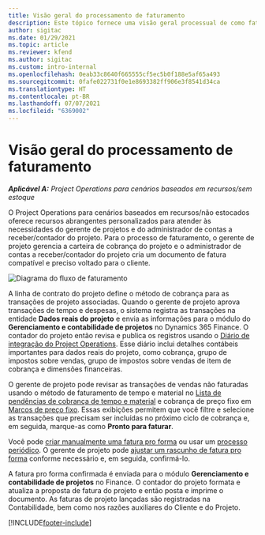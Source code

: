 ```yaml
---
title: Visão geral do processamento de faturamento
description: Este tópico fornece uma visão geral processual de como faturar no Project Operations para cenários baseados em recursos/não estocados.
author: sigitac
ms.date: 01/29/2021
ms.topic: article
ms.reviewer: kfend
ms.author: sigitac
ms.custom: intro-internal
ms.openlocfilehash: 0eab33c8640f665555cf5ec5b0f188e5af65a493
ms.sourcegitcommit: 0fafe022731f0e1e8693382ff906e3f8541d34ca
ms.translationtype: HT
ms.contentlocale: pt-BR
ms.lasthandoff: 07/07/2021
ms.locfileid: "6369002"
---
```

# <a name="invoicing-process-overview"></a>Visão geral do processamento de faturamento

_**Aplicável A:** Project Operations para cenários baseados em recursos/sem estoque_

O Project Operations para cenários baseados em recursos/não estocados oferece recursos abrangentes personalizados para atender às necessidades do gerente de projetos e do administrador de contas a receber/contador do projeto. Para o processo de faturamento, o gerente de projeto gerencia a carteira de cobrança do projeto e o administrador de contas a receber/contador do projeto cria um documento de fatura compatível e preciso voltado para o cliente.

![Diagrama do fluxo de faturamento](./media/invoicing-flow.png)

A linha de contrato do projeto define o método de cobrança para as transações de projeto associadas. Quando o gerente de projeto aprova transações de tempo e despesas, o sistema registra as transações na entidade **Dados reais do projeto** e envia as informações para o módulo do **Gerenciamento e contabilidade de projetos** no Dynamics 365 Finance. O contador do projeto então revisa e publica os registros usando o [Diário de integração do Project Operations](../project-accounting/project-operations-integration-journal.md). Esse diário inclui detalhes contábeis importantes para dados reais do projeto, como cobrança, grupo de impostos sobre vendas, grupo de impostos sobre vendas de item de cobrança e dimensões financeiras.

O gerente de projeto pode revisar as transações de vendas não faturadas usando o método de faturamento de tempo e material no [Lista de pendências de cobrança de tempo e material](../proforma-invoicing/manage-billing-backlog.md#time-and-material-billing-backlog) e cobrança de preço fixo em [Marcos de preço fixo](../proforma-invoicing/manage-billing-backlog.md#fixed-price-milestones). Essas exibições permitem que você filtre e selecione as transações que precisam ser incluídas no próximo ciclo de cobrança e, em seguida, marque-as como **Pronto para faturar**.

Você pode [criar manualmente uma fatura pro forma](../proforma-invoicing/create-manual-proforma-invoice.md) ou usar um [processo periódico](../proforma-invoicing/configure-automated-invoice-creation.md). O gerente de projeto pode [ajustar um rascunho de fatura pro forma](../proforma-invoicing/manage-proforma-invoice.md) conforme necessário e, em seguida, confirmá-lo.

A fatura pro forma confirmada é enviada para o módulo **Gerenciamento e contabilidade de projetos** no Finance. O contador do projeto formata e atualiza a proposta de fatura do projeto e então posta e imprime o documento. As faturas de projeto lançadas são registradas na Contabilidade, bem como nos razões auxiliares do Cliente e do Projeto.


[!INCLUDE[footer-include](../includes/footer-banner.md)]